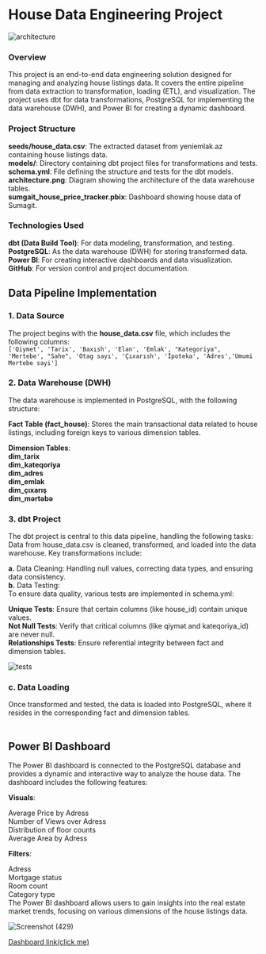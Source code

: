 # House Data Engineering Project

![architecture](https://github.com/user-attachments/assets/390b9415-ac1c-4548-923b-2ffcfb4b9da0)


### Overview
This project is an end-to-end data engineering solution designed for managing and analyzing house listings data. It covers the entire pipeline from data extraction to transformation, loading (ETL), and visualization. The project uses dbt for data transformations, PostgreSQL for implementing the data warehouse (DWH), and Power BI for creating a dynamic dashboard.

### Project Structure
**seeds/house_data.csv**: The extracted dataset from yeniemlak.az containing house listings data. <br>
**models/**: Directory containing dbt project files for transformations and tests. <br>
**schema.yml**: File defining the structure and tests for the dbt models. <br>
**architecture.png**: Diagram showing the architecture of the data warehouse tables. <br>
**sumgait_house_price_tracker.pbix**: Dashboard showing house data of Sumagit. <br>

### Technologies Used
__dbt (Data Build Tool)__: For data modeling, transformation, and testing. <br>
__PostgreSQL__: As the data warehouse (DWH) for storing transformed data. <br>
__Power BI__: For creating interactive dashboards and data visualization. <br>
__GitHub__: For version control and project documentation. <br>


## Data Pipeline Implementation
### 1. Data Source
The project begins with the __house_data.csv__ file, which includes the following columns: <br>
` ['Qiymet', 'Tarix', 'Baxısh', 'Elan', 'Emlak', "Kategoriya", 'Mertebe', "Sahe", 'Otag sayı', 'Çıxarısh', 'İpoteka', 'Adres','Umumi Mertebe sayi'] ` <br>

### 2. Data Warehouse (DWH)
The data warehouse is implemented in PostgreSQL, with the following structure: <br>

__Fact Table (fact_house)__: Stores the main transactional data related to house listings, including foreign keys to various dimension tables. <br>

**Dimension Tables**: <br>
__dim_tarix__  <br>
__dim_kateqoriya__ <br>
__dim_adres__  <br>
__dim_emlak__ <br>
__dim_çıxarış__ <br>
__dim_mərtəbə__ <br>

### 3. dbt Project
The dbt project is central to this data pipeline, handling the following tasks: <br>
Data from house_data.csv is cleaned, transformed, and loaded into the data warehouse. Key transformations include: <br>

__a.__ Data Cleaning: Handling null values, correcting data types, and ensuring data consistency. <br>
__b.__ Data Testing: <br>
To ensure data quality, various tests are implemented in schema.yml: <br>

**Unique Tests**: Ensure that certain columns (like house_id) contain unique values. <br>
**Not Null Tests**: Verify that critical columns (like qiymət and kateqoriya_id) are never null. <br>
**Relationships Tests**: Ensure referential integrity between fact and dimension tables. <br>

![tests](https://github.com/user-attachments/assets/2ab21069-4fef-4100-b585-b9c597ab6350)



 ### c. Data Loading
Once transformed and tested, the data is loaded into PostgreSQL, where it resides in the corresponding fact and dimension tables.<br>
<br>




## Power BI Dashboard
The Power BI dashboard is connected to the PostgreSQL database and provides a dynamic and interactive way to analyze the house data. The dashboard includes the following features: <br>

**Visuals**:

Average Price by Adress <br>
Number of Views over Adress <br>
Distribution of floor counts <br>
Average Area by Adress <br>

**Filters**: <br>

Adress <br>
Mortgage  status <br>
Room count <br>
Category type <br>
The Power BI dashboard allows users to gain insights into the real estate market trends, focusing on various dimensions of the house listings data.

![Screenshot (429)](https://github.com/user-attachments/assets/916d44cf-4fdb-4902-94fd-6ae9adcdcf1c)

[Dashboard link(click me)](https://app.powerbi.com/links/p23HvgFOs6?ctid=a830f566-8c60-43cf-9f13-939301bec745&pbi_source=linkShare)










